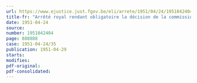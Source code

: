 ```yaml
---
url: https://www.ejustice.just.fgov.be/eli/arrete/1951/04/24/1951042404/justel
title-fr: "Arrêté royal rendant obligatoire la décision de la commission paritaire nationale de la marine marchande, prise en exécution de la loi du 19 août 1948 relative aux prestations d'intérêt public en temps de paix"
date: 1951-04-24
source:
number: 1951042404
page: 888888
case: 1951-04-24/35
publication: 1951-04-29
starts:
modifies:
pdf-original:
pdf-consolidated:
---
```



